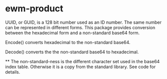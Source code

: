 # ewm-product
UUID, or GUID, is a 128 bit number used as an ID number.  The same number can be represented in different forms.  This package provides conversion between the hexadecimal form and a non-standard base64 form. 

Encode() converts hexadecimal to the non-standard base64.

Decode() converts the the non-standard base64 to hexadecimal.

** The non-standard-ness is the different character set used in the base64 index table.  Otherwise it is a copy from the standard library. See code for details.
